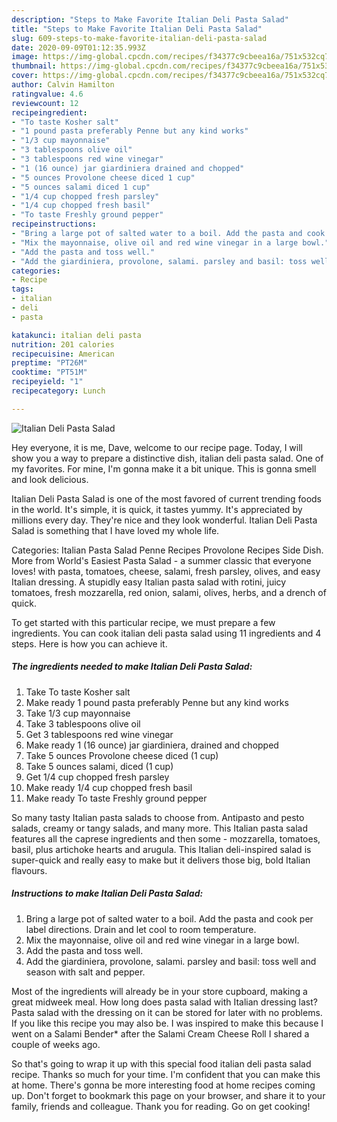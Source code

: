 ```yaml
---
description: "Steps to Make Favorite Italian Deli Pasta Salad"
title: "Steps to Make Favorite Italian Deli Pasta Salad"
slug: 609-steps-to-make-favorite-italian-deli-pasta-salad
date: 2020-09-09T01:12:35.993Z
image: https://img-global.cpcdn.com/recipes/f34377c9cbeea16a/751x532cq70/italian-deli-pasta-salad-recipe-main-photo.jpg
thumbnail: https://img-global.cpcdn.com/recipes/f34377c9cbeea16a/751x532cq70/italian-deli-pasta-salad-recipe-main-photo.jpg
cover: https://img-global.cpcdn.com/recipes/f34377c9cbeea16a/751x532cq70/italian-deli-pasta-salad-recipe-main-photo.jpg
author: Calvin Hamilton
ratingvalue: 4.6
reviewcount: 12
recipeingredient:
- "To taste Kosher salt"
- "1 pound pasta preferably Penne but any kind works"
- "1/3 cup mayonnaise"
- "3 tablespoons olive oil"
- "3 tablespoons red wine vinegar"
- "1 (16 ounce) jar giardiniera drained and chopped"
- "5 ounces Provolone cheese diced 1 cup"
- "5 ounces salami diced 1 cup"
- "1/4 cup chopped fresh parsley"
- "1/4 cup chopped fresh basil"
- "To taste Freshly ground pepper"
recipeinstructions:
- "Bring a large pot of salted water to a boil. Add the pasta and cook per label directions. Drain and let cool to room temperature."
- "Mix the mayonnaise, olive oil and red wine vinegar in a large bowl."
- "Add the pasta and toss well."
- "Add the giardiniera, provolone, salami. parsley and basil: toss well and season with salt and pepper."
categories:
- Recipe
tags:
- italian
- deli
- pasta

katakunci: italian deli pasta 
nutrition: 201 calories
recipecuisine: American
preptime: "PT26M"
cooktime: "PT51M"
recipeyield: "1"
recipecategory: Lunch

---
```



![Italian Deli Pasta Salad](https://img-global.cpcdn.com/recipes/f34377c9cbeea16a/751x532cq70/italian-deli-pasta-salad-recipe-main-photo.jpg)

Hey everyone, it is me, Dave, welcome to our recipe page. Today, I will show you a way to prepare a distinctive dish, italian deli pasta salad. One of my favorites. For mine, I'm gonna make it a bit unique. This is gonna smell and look delicious.

Italian Deli Pasta Salad is one of the most favored of current trending foods in the world. It's simple, it is quick, it tastes yummy. It's appreciated by millions every day. They're nice and they look wonderful. Italian Deli Pasta Salad is something that I have loved my whole life.

Categories: Italian Pasta Salad Penne Recipes Provolone Recipes Side Dish. More from World&#39;s Easiest Pasta Salad - a summer classic that everyone loves! with pasta, tomatoes, cheese, salami, fresh parsley, olives, and easy Italian dressing. A stupidly easy Italian pasta salad with rotini, juicy tomatoes, fresh mozzarella, red onion, salami, olives, herbs, and a drench of quick.


To get started with this particular recipe, we must prepare a few ingredients. You can cook italian deli pasta salad using 11 ingredients and 4 steps. Here is how you can achieve it.

<!--inarticleads1-->

##### The ingredients needed to make Italian Deli Pasta Salad:

1. Take To taste Kosher salt
1. Make ready 1 pound pasta preferably Penne but any kind works
1. Take 1/3 cup mayonnaise
1. Take 3 tablespoons olive oil
1. Get 3 tablespoons red wine vinegar
1. Make ready 1 (16 ounce) jar giardiniera, drained and chopped
1. Take 5 ounces Provolone cheese diced (1 cup)
1. Take 5 ounces salami, diced (1 cup)
1. Get 1/4 cup chopped fresh parsley
1. Make ready 1/4 cup chopped fresh basil
1. Make ready To taste Freshly ground pepper


So many tasty Italian pasta salads to choose from. Antipasto and pesto salads, creamy or tangy salads, and many more. This Italian pasta salad features all the caprese ingredients and then some - mozzarella, tomatoes, basil, plus artichoke hearts and arugula. This Italian deli-inspired salad is super-quick and really easy to make but it delivers those big, bold Italian flavours. 

<!--inarticleads2-->

##### Instructions to make Italian Deli Pasta Salad:

1. Bring a large pot of salted water to a boil. Add the pasta and cook per label directions. Drain and let cool to room temperature.
1. Mix the mayonnaise, olive oil and red wine vinegar in a large bowl.
1. Add the pasta and toss well.
1. Add the giardiniera, provolone, salami. parsley and basil: toss well and season with salt and pepper.


Most of the ingredients will already be in your store cupboard, making a great midweek meal. How long does pasta salad with Italian dressing last? Pasta salad with the dressing on it can be stored for later with no problems. If you like this recipe you may also be. I was inspired to make this because I went on a Salami Bender* after the Salami Cream Cheese Roll I shared a couple of weeks ago. 

So that's going to wrap it up with this special food italian deli pasta salad recipe. Thanks so much for your time. I'm confident that you can make this at home. There's gonna be more interesting food at home recipes coming up. Don't forget to bookmark this page on your browser, and share it to your family, friends and colleague. Thank you for reading. Go on get cooking!
